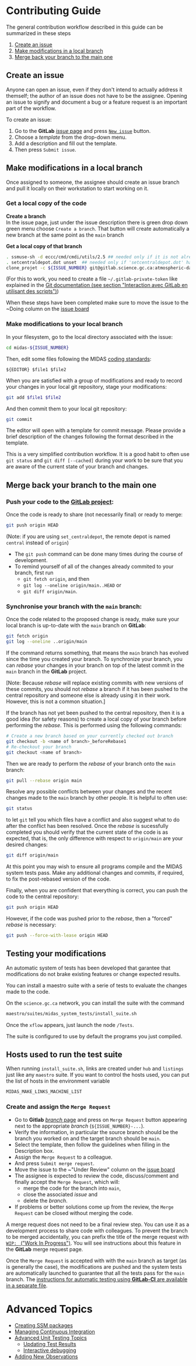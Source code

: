 # Contributing Guide

The general contribution workflow described in this guide can be summarized in these steps

1. [Create an issue](#create-an-issue)
2. [Make modifications in a local branch](#make-modifications-in-a-local-branch)
3. [Merge back your branch to the main one](#merge-back-your-branch-to-the-main-one)


## Create an issue

Anyone can open an issue, even if they don't intend to actually address it 
themself; the author of an issue does not have to be the assignee.
Opening an issue to signify and document a bug or a feature request is an
important part of the workflow.

To create an issue:

1. Go to the **GitLab** [*issue* page](https://gitlab.science.gc.ca/atmospheric-data-assimilation/midas/issues)
  and press [`New issue`](https://gitlab.science.gc.ca/atmospheric-data-assimilation/midas/issues/new) button.
2. Choose a *template* from the drop-down menu.
3. Add a description and fill out the template.
4. Then press `Submit issue`.


## Make modifications in a local branch

Once assigned to someone, the assignee should create an issue branch and pull
it locally on their workstation to start working on it.

### Get a local copy of the code

**Create a branch**  
In the issue page, just under the issue description there is green drop down green menu
choose `Create a branch`. 
That button will create automatically a new branch at the same point as the `main` branch

**Get a local copy of that branch**  

```bash
. ssmuse-sh -d eccc/cmd/cmdi/utils/2.5 ## needed only if it is not already loaded in your interactive profile
. setcentraldepot.dot unset  ## needed only if 'setcentraldepot.dot' has already been called
clone_projet -c ${ISSUE_NUMBER} git@gitlab.science.gc.ca:atmospheric-data-assimilation/midas.git midas-${ISSUE_NUMBER}
```
(For this to work, you need to create a file `~/.gitlab-private-token`
like explained in the [Git documentation (see section "Interaction avec GitLab en utilisant des scripts")](https://wiki.cmc.ec.gc.ca/wiki/Git/Doc#Outil_de_partage_de_code:_gitlab.science.gc.ca))

When these steps have been completed make sure to move the issue to the ~Doing
column on the [issue board](https://gitlab.science.gc.ca/atmospheric-data-assimilation/midas/boards)

### Make modifications to your local branch

In your filesystem, go to the local directory associated with the issue:
```bash
cd midas-${ISSUE_NUMBER}
```

Then, edit some files following the MIDAS [coding standards](docs/codingStd_top10.md):
```
${EDITOR} $file1 $file2
```

When you are satisfied with a group of modifications and ready to record your
changes in your local git repository, stage your modifications:
```bash
git add $file1 $file2
```

And then commit them to your local git repository:
```bash
git commit
```

The editor will open with a template for commit message. Please provide a brief description of the
changes following the format described in the template.

This is a very simplified contribution workflow. It is a good habit to often use
`git status` and `git diff [--cached]` during your work to be sure that you are aware of the
current state of your branch and changes.


## Merge back your branch to the main one

### Push your code to the [GitLab project](https://gitlab.science.gc.ca/atmospheric-data-assimilation/midas):

Once the code is ready to share (not necessarily final) or ready to merge:
```bash
git push origin HEAD
```
(Note: if you are using `set_centraldepot`, the remote depot is named `central` instead of `origin`)

  - The `git push` command can be done many times during the course of development.
  - To remind yourself of all of the changes already commited to your branch, first run
    - `git fetch origin`, and then
    - `git log --oneline origin/main..HEAD` or
    - `git diff origin/main`.

### Synchronise your branch with the `main` branch:

Once the code related to the proposed change is ready, make sure your
local branch is up-to-date with the `main` branch on **GitLab**:
```bash
git fetch origin
git log --oneline ..origin/main
```

If the command returns something, that means the `main` branch has
evolved since the time you created your branch. To synchronize your
branch, you can *rebase* your changes in your branch on top of the
latest commit in the `main` branch in the **GitLab** project.

[Note: Because *rebase* will replace existing commits with new
versions of these commits, you should not *rebase* a branch if it has
been pushed to the central repository and someone else is already using 
it in their work. However, this is not a common situation.]

If the branch has not yet been pushed to the central repository, then it
is a good idea (for safety reasons) to create a local copy of your branch before
performing the *rebase*. This is performed using the following commands:
```bash
# Create a new branch based on your currently checked out branch
git checkout -b <name of branch>_beforeRebase1
# Re-checkout your branch
git checkout <name of branch>
```

Then we are ready to perform the *rebase* of your branch onto the `main` branch:
```bash
git pull --rebase origin main
```

Resolve any possible conflicts between your changes and the recent changes made
to the `main` branch by other people. It is helpful to often use:
```bash
git status
```
to let `git` tell you which files have a conflict and also suggest
what to do after the conflict has been resolved. Once the *rebase* is
sucessfully completed you should verify that the current state of the
code is as expected, that is, the only difference with respect to `origin/main`
are your desired changes:
```bash
git diff origin/main
```
At this point you may wish to ensure all programs compile and the MIDAS
system tests pass. Make any additional changes and commits, if required,
to fix the post-rebased version of the code.

Finally, when you are confident that everything is correct, you can push the
code to the central repository:
```bash
git push origin HEAD
```

However, if the code was pushed prior to the *rebase*, then a "forced" *rebase*
is necessary:
```bash
git push --force-with-lease origin HEAD
```


## Testing your modifications

An automatic system of tests has been developed that garantee that modifications
do not brake existing features or change expected results.

You can install a maestro suite with a serie of tests to evaluate the
changes made to the code.

On the `science.gc.ca` network, you can install the suite with the command
```bash
maestro/suites/midas_system_tests/install_suite.sh
```

Once the `xflow` appears, just launch the node `/Tests`.

The suite is configured to use by default the programs you just
compiled.


## Hosts used to run the test suite

When running `install_suite.sh`, links are created under `hub` and
`listings` just like any `maestro` suite.  If you want to control the
hosts used, you can put the list of hosts in the environment variable
```bash
MIDAS_MAKE_LINKS_MACHINE_LIST
```

### Create and assign the `Merge Request`

  - Go to **Gitlab** [*branch* page](https://gitlab.science.gc.ca/atmospheric-data-assimilation/midas/branches) and press on `Merge Request` button appearing next to the appropriate *branch* (`${ISSUE_NUMBER}-...`).
  - Verify the information, in particular the source branch should be the branch you worked on and the target branch should be `main`.
  - Select the template, then follow the guidelines when filling in the Description box.
  - Assign the `Merge Request` to a colleague.
  - And press `Submit merge request`.
  - Move the issue to the ~"Under Review" column on the [issue board](https://gitlab.science.gc.ca/atmospheric-data-assimilation/midas/boards)
  - The assignee is expected to review the code, discuss/comment and finally accept the `Merge Request`, which will:
    - merge the code for the branch into `main`,
    - close the associated *issue* and
    - delete the *branch*.
  - If problems or better solutions come up from the review, the `Merge Request` can be closed without merging the code.

A merge request does not need to be a final review step.  You can use
it as a development process to share code with colleagues.  To prevent
the branch to be merged accidentally, you can prefix the title of the
merge request with [`WIP: ` ("Work In
Progress")](https://docs.gitlab.com/ce/user/project/merge_requests/work_in_progress_merge_requests.html).
You will see instructions about this feature in the **GitLab** merge
request page.

Once the `Merge Request` is accepted with with the `main` branch as target (as 
is generally the case), the modifications are pushed and the system tests are
automatically launched to guarantee that all the tests pass for the `main` branch.  The [instructions for automatic
testing using **GitLab-CI** are available in a separate file](docs/CI.md).


# Advanced Topics

* [Creating SSM packages](docs/ssm.md)
* [Managing Continuous Integration](docs/CI.md) 
* [Advanced Unit Testing Topics](docs/unitTests.md) 
    * [Updating Test Results](docs/unitTests.md#updating-test-results)
    * [Interactive debugging](docs/unitTests.md#interactive-debugging)
* [Adding New Observations](docs/newObs.md)
